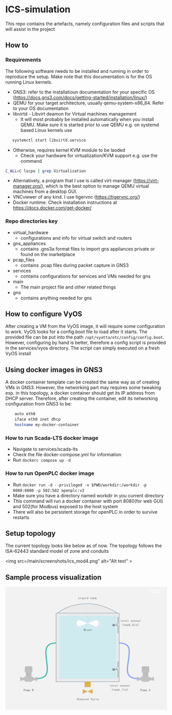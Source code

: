 # ICS-simulation
This repo contains the artefacts, namely configuration files and scripts that will assist in the project

## How to
### Requirements
The following software needs to be installed and running in order to reproduce the setup. Make note that this documentation is for the OS running Linux kernels.
- GNS3: refer to the installatioun documentation for your specific OS (https://docs.gns3.com/docs/getting-started/installation/linux/)
- QEMU for your target architecture, usually qemu-system-x86_64. Refer to your OS documentation
- libvirtd - Libvirt deamon for Virtual machines management
  - It will most probably be installed automatically when you install QEMU. Make sure it is started prior to use QEMU e.g. on systemd based Linux kernels use 
 ```bash
    systemctl start libvirtd.service
 ```
  - Otherwise, requires kernel KVM module to be laoded
    + Check your hardware for virtualization/KVM support e.g. use the command
 ```bash
 C_ALL=C lscpu | grep Virtualization
``` 
  - Alternatively, a program that I use is called virt-manager (https://virt-manager.org/), which is the best option to manage QEMU virtual machines from a desktop GUI.
- VNCviewer of any kind. I use tigervnc (https://tigervnc.org/)
- Docker runtime. Check installation instructions at https://docs.docker.com/get-docker/

### Repo directories key
- virtual_hardware
  + configurations and info for virtual switch and routers
- gns_appliances
  + contains .gns3a format files to import gns appliances private or found on the marketplace
- pcap_files
  + contains .pcap files during packet capture in GNS3
- services
  + contains configurations for services and VMs needed for gns
- main  
  + The main project file and other related things
- gns
  + contains anything needed for gns

## How to configure VyOS
After creating a VM from the VyOS image, it will require some configuration to work. VyOS looks for a config.boot file to load after it starts. The provided file can be put into the path `/opt/vyatta/etc/config/config.boot`. However, configuring by hand is better, therefore a config script is provided in the services/vyos directory. The script can simply executed on a fresh VyOS install

## Using docker images in GNS3
A docker container template can be created the same way as of creating VMs in GNS3. However, the networking part may requires some tweaking esp. in this topology, a docker container should get its IP address from DHCP server. Therefore, after creating the container, edit its networking configuration from GNS3 to be:

```bash
    auto eth0
    iface eth0 inet dhcp
    hostname my-docker-container
```
### How to run Scada-LTS docker image
- Navigate to services/scada-lts
- Check the file docker-compose.yml for information
- Run `dockerc compose up -d`

### How to run OpenPLC docker image
- Run `docker run -d --privileged -v $PWD/workdir:/workdir -p 8080:8080 -p 502:502 openplc:v3`
- Make sure you have a directory named workdir in you current directory
- This command will run a docker container with port 8080(for web GUI) and 502(for Modbus) exposed to the host system
- There will also be persistent storage for openPLC in order to survive restarts


## Setup topology
The current topology looks like below as of now. The topology follows the ISA-62443 standard model of zone and conduits

<img src=/main/screenshots/ics_mod4.png" alt="Alt text" >

## Sample process visualization

<img src="/screenshots/process_visual.jpg" alt="Alt text" width="512" 
     height="384" >
